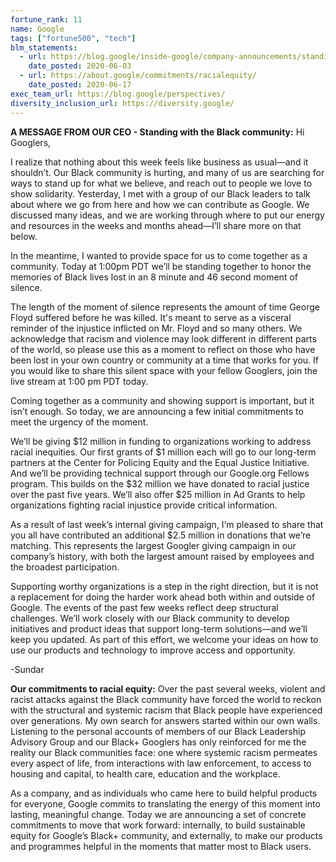 ```yaml
---
fortune_rank: 11
name: Google
tags: ["fortune500", "tech"]
blm_statements:
  - url: https://blog.google/inside-google/company-announcements/standing-with-black-community
    date_posted: 2020-06-03
  - url: https://about.google/commitments/racialequity/
    date_posted: 2020-06-17
exec_team_url: https://blog.google/perspectives/
diversity_inclusion_url: https://diversity.google/
---
```


**A MESSAGE FROM OUR CEO - Standing with the Black community:**
Hi Googlers,

I realize that nothing about this week feels like business as usual—and it shouldn’t. Our Black community is hurting, and many of us are searching for ways to stand up for what we believe, and reach out to people we love to show solidarity. Yesterday, I met with a group of our Black leaders to talk about where we go from here and how we can contribute as Google. We discussed many ideas, and we are working through where to put our energy and resources in the weeks and months ahead—I’ll share more on that below.

In the meantime, I wanted to provide space for us to come together as a community. Today at 1:00pm PDT we’ll be standing together to honor the memories of Black lives lost in an 8 minute and 46 second moment of silence.

The length of the moment of silence represents the amount of time George Floyd suffered before he was killed. It's meant to serve as a visceral reminder of the injustice inflicted on Mr. Floyd and so many others. We acknowledge that racism and violence may look different in different parts of the world, so please use this as a moment to reflect on those who have been lost in your own country or community at a time that works for you. If you would like to share this silent space with your fellow Googlers, join the live stream at 1:00 pm PDT today.

Coming together as a community and showing support is important, but it isn’t enough. So today, we are announcing a few initial commitments to meet the urgency of the moment.

We’ll be giving $12 million in funding to organizations working to address racial inequities. Our first grants of $1 million each will go to our long-term partners at the Center for Policing Equity and the Equal Justice Initiative. And we’ll be providing technical support through our Google.org Fellows program. This builds on the $32 million we have donated to racial justice over the past five years. We’ll also offer $25 million in Ad Grants to help organizations fighting racial injustice provide critical information.

As a result of last week’s internal giving campaign, I‘m pleased to share that you all have contributed an additional \$2.5 million in donations that we’re matching. This represents the largest Googler giving campaign in our company’s history, with both the largest amount raised by employees and the broadest participation.

Supporting worthy organizations is a step in the right direction, but it is not a replacement for doing the harder work ahead both within and outside of Google. The events of the past few weeks reflect deep structural challenges. We’ll work closely with our Black community to develop initiatives and product ideas that support long-term solutions—and we’ll keep you updated. As part of this effort, we welcome your ideas on how to use our products and technology to improve access and opportunity.

-Sundar

**Our commitments to racial equity:**
Over the past several weeks, violent and racist attacks against the Black community have forced the world to reckon with the structural and systemic racism that Black people have experienced over generations. My own search for answers started within our own walls. Listening to the personal accounts of members of our Black Leadership Advisory Group and our Black+ Googlers has only reinforced for me the reality our Black communities face: one where systemic racism permeates every aspect of life, from interactions with law enforcement, to access to housing and capital, to health care, education and the workplace.

As a company, and as individuals who came here to build helpful products for everyone, Google commits to translating the energy of this moment into lasting, meaningful change. Today we are announcing a set of concrete commitments to move that work forward: internally, to build sustainable equity for Google’s Black+ community, and externally, to make our products and programmes helpful in the moments that matter most to Black users.
